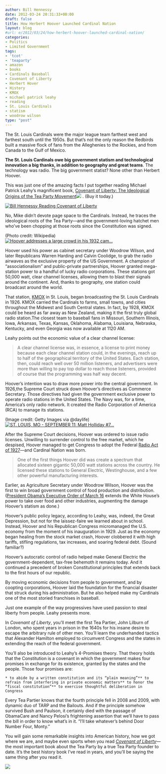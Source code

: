 ```yaml
---
author: Bill Hennessy
date: 2012-03-24 20:31:33+00:00
draft: false
title: How Herbert Hoover Launched Cardinal Nation
layout: blog
#url: e/2012/03/24/how-herbert-hoover-launched-cardinal-nation/
categories:
- Politics
- Limited Government
tags:
- 'tcot'
- 'teaparty'
- amazon
- books
- Cardinals Baseball
- Covenant of Liberty
- Herbert Hover
- History
- KMOX
- michael patrick leahy
- reading
- St. Louis Cardinals
- statism
- woodrow wilson
type: "post"
---
```


The St. Louis Cardinals were the major league team farthest west and farthest south until the 1950s. But that’s not the only reason the Redbirds built a massive flock of fans from the Alleghenies to the Rockies, and from Canada to the Gulf of Mexico.

 

 

**The St. Louis Cardinals owe big government statism and technological innovation a big thanks, in addition to geography and great teams**. The technology was radio. The big government statist? None other than Herbert Hoover.

 

This was just one of the amazing facts I put together reading Michael Patrick Leahy’s magnificent book, [Covenant of Liberty: The Ideological Origins of the Tea Party Movement](https://www.amazon.com/gp/product/0062066331/ref=as_li_ss_tl?ie=UTF8&tag=hennesssview-20&linkCode=as2&camp=1789&creative=390957&creativeASIN=0062066331)![](https://www.assoc-amazon.com/e/ir?t=hennesssview-20&l=as2&o=1&a=0062066331)
. (Buy it today.)

 

[![Bill Hennessy Reading Covenant of Liberty](https://ludicrite.files.wordpress.com/2012/03/photo11_thumb.jpg)
](https://ludicrite.files.wordpress.com/2012/03/photo11.jpg)

 

No, Mike didn’t devote page space to the Cardinals. Instead, he traces the ideological roots of the Tea Party—and the government-loving hatchet men who’ve been chopping at those roots since the Constitution was signed.

 

(Photo credit: Wikipedia)[![Hoover addresses a large crowd in his 1932 cam...](https://upload.wikimedia.org/wikipedia/commons/2/2e/Hoover_Campaign.jpg)
](https://commons.wikipedia.org/wiki/File:Hoover_Campaign.jpg)

 

Hoover used his power as cabinet secretary under Woodrow Wilson, and later Republicans Warren Harding and Calvin Coolidge, to grab the radio airwaves as the exclusive property of the US Government. A champion of “associationalism” and public-private partnerships, Hoover granted mega-station power to a handful of lucky radio corporations. These stations got 50,000 watt, clear channel licenses, allowing them to blast their signals around the continent. And, thanks to geography, one station could broadcast around the world.

 

That station, [KMOX](https://www.CBSStL.com/) in St. Louis, began broadcasting the St. Louis Cardinals in 1926. KMOX carried the Cardinals to farms, small towns, and cities throughout the Midwest and South Central states. In fact, by 1928, KMOX could be heard as far away as New Zealand, making it the first truly global radio station.The closest team to baseball fans in Missouri, Southern Illinois, Iowa, Arkansas, Texas, Kansas, Oklahoma, Alabama, Louisiana, Nebraska, Kentucky, and even Georgia was now available at 1120 AM.

 

Leahy points out the economic value of a clear channel license:

 

>   
> 
> A clear channel license was, in essence, a license to print money because each clear channel station could, in the evenings, reach up to half of the geographical territory of the United States. Each station, then, could reach well over 50 million listeners, and advertisers were more than willing to pay top dollar to reach those listeners, provided of course that the programming was half way decent.
> 
> 

 

Hoover’s intention was to draw more power into the central government. In 1926,the Supreme Court struck down Hoover’s directives as Commerce Secretary. Those directives had given the government exclusive power to operate radio stations in the United States. The Navy was, for a time, America’s only radio network. It created the Radio Corporation of America (RCA) to manage its stations.

 

(Image credit: Getty Images via @daylife)[![ST. LOUIS, MO - SEPTEMBER 11: Matt Holliday #7...](https://cache.daylife.com/imageserve/0fStbDo2Xf0oC/150x100.jpg)
](https://www.daylife.com/image/0fStbDo2Xf0oC?utm_source=zemanta&utm_medium=p&utm_content=0fStbDo2Xf0oC&utm_campaign=z1)

 

After the Supreme Court decisions, Hoover was ordered to issue radio licenses. Unwilling to surrender control to the free market, which he despised, Hoover managed to get Congress to adopt the Federal [Radio Act of 1927](https://en.wikipedia.org/wiki/Federal_Radio_Commission)—and Cardinal Nation was born.

 

>   
> 
> One of the first things Hoover did was create a spectrum that allocated sixteen gigantic 50,000 watt stations across the country. He licensed these stations to General Electric, Westinghouse, and a few other powerful manufacturing interests.
> 
> 

 

Earlier, as Agriculture Secretary under Woodrow Wilson, Hoover was the first to win broad government control of food production and distribution. ([President Obama’s Executive Order of March 16](https://www.foxnews.com/politics/2012/03/19/obama-signs-executive-order-revising-authority-to-nationalize-resources-for/) extends the White House’s power to take over food and other industries, augmenting the damage Hoover’s statism as done.)

 

Hoover’s public policy legacy, according to Leahy, was, indeed, the Great Depression, but not for the laissez-faire we learned about in school. Instead, Hoover and his Republican Congress micromanaged the U.S. economy from the moment of his inauguration in 1929. Just as the economy began healing from the stock market crash, Hoover clobbered it with high tariffs, stifling regulations, tax increases, and soaring federal debt. (Sound familiar?)

 

Hoover’s autocratic control of radio helped make General Electric the government-dependent, tax-free behemoth it remains today. And it continued a precedent of broken Constitutional principles that extends back to the first hours of our republic.

 

By moving economic decisions from people to government, and by coopting corporations, Hoover laid the foundation for the financial disaster that struck during his administration. But he also helped make my Cardinals one of the most storied franchises in baseball.

 

Just one example of the way progressives have used passion to steal liberty from people. Leahy presents more.

 

In _Covenant of Liberty_, you’ll meet the first Tea Partier, John Lilburn of London, who spent years in prison in the 1640s for his insane desire to escape the arbitrary rule of other men. You’ll learn the underhanded tactics that Alexander Hamilton employed to circumvent Congress and the states in extending the reach of the federal government.

 

You’ll also be introduced to Leahy’s 4-Promises theory. That theory holds that the Constitution is a covenant in which the government makes four promises in exchange for its existence, granted by the states and the people. Those four promises are:

 

    * to abide by a written constitution and its “plain meaning”** to refrain from interfering in private economic matters** to honor the “fiscal constitution”** to exercise thoughtful deliberation in Congress   

Every Tea Partier knows that the fourth principle fell in 2008 and 2009, with dynamic duo of TARP and the Bailouts. And if the principle somehow survived Bush and Paulson, it certainly died with the passage of ObamaCare and Nancy Pelosi’s frightening assertion that we’ll have to pass the bill in order to know what’s in it. “I’ll take whatever’s behind Door Number Four, Monty.”

 

You will gain some remarkable insights into American history, how we got where we are, and maybe even sports when you read _[Covenant of Liberty](https://www.amazon.com/gp/product/0062066331/ref=as_li_ss_tl?ie=UTF8&tag=hennesssview-20&linkCode=as2&camp=1789&creative=390957&creativeASIN=0062066331)_—the most important book about the Tea Party by a true Tea Party founder to date. It’s the best history book I’ve read in years, and you’ll be saying the same thing after you read it.

 

![](https://img.zemanta.com/pixy.gif?x-id=2e83b5cd-f531-4a8c-be62-b2b093653341)

